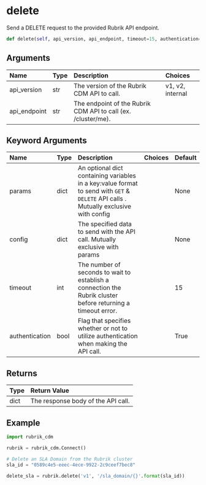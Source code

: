 # delete

Send a DELETE request to the provided Rubrik API endpoint.

```python
def delete(self, api_version, api_endpoint, timeout=15, authentication=True, config=None, params=None):
```

## Arguments

| Name | Type | Description | Choices |
| :--- | :--- | :--- | :--- |
| api\_version | str | The version of the Rubrik CDM API to call. | v1, v2, internal |
| api\_endpoint | str | The endpoint of the Rubrik CDM API to call \(ex. /cluster/me\). |  |

## Keyword Arguments

| Name | Type | Description | Choices | Default |
| :--- | :--- | :--- | :--- | :--- |
| params | dict | An optional dict containing variables in a key:value format to send with `GET` & `DELETE` API calls . Mutually exclusive with config |  | None |
| config | dict | The specified data to send with the API call. Mutually exclusive with params |  | None |
| timeout | int | The number of seconds to wait to establish a connection the Rubrik cluster before returning a timeout error. |  | 15 |
| authentication | bool | Flag that specifies whether or not to utilize authentication when making the API call. |  | True |

## Returns

| Type | Return Value |
| :--- | :--- |
| dict | The response body of the API call. |

## Example

```python
import rubrik_cdm

rubrik = rubrik_cdm.Connect()

# Delete an SLA Domain from the Rubrik cluster
sla_id = "0589c4e5-eeec-4ece-9922-2c9ceef7bec8"

delete_sla = rubrik.delete('v1', '/sla_domain/{}'.format(sla_id))
```

